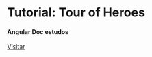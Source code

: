 # Tutorial: Tour of Heroes

#### Angular Doc estudos

<a href="https://angular.io/guide/quickstart">Visitar</a>
